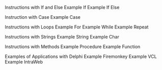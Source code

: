 Instructions with If and Else
Example If
Example If Else

Instruction with Case
Example Case

Instructions with Loops
Example For
Example While
Example Repeat

Instructions with Strings
Example String
Example Char

Instructions with Methods
Example Procedure
Example Function

Examples of Applications with Delphi
Example Firemonkey
Example VCL
Example IntraWeb
